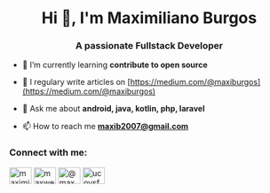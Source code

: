 <h1 align="center">Hi 👋, I'm Maximiliano Burgos</h1>
<h3 align="center">A passionate Fullstack Developer</h3>

- 🌱 I’m currently learning **contribute to open source**

- 📝 I regulary write articles on [https://medium.com/@maxiburgos](https://medium.com/@maxiburgos)

- 💬 Ask me about **android, java, kotlin, php, laravel**

- 📫 How to reach me **maxib2007@gmail.com**

<h3 align="left">Connect with me:</h3>
<p align="left">
<a href="https://linkedin.com/in/maximilianoburgos" target="blank"><img align="center" src="https://cdn.jsdelivr.net/npm/simple-icons@3.0.1/icons/linkedin.svg" alt="maximilianoburgos" height="30" width="40" /></a>
<a href="https://stackoverflow.com/users/maxwellnewage" target="blank"><img align="center" src="https://cdn.jsdelivr.net/npm/simple-icons@3.0.1/icons/stackoverflow.svg" alt="maxwellnewage" height="30" width="40" /></a>
<a href="https://medium.com/@maxwellnewage" target="blank"><img align="center" src="https://cdn.jsdelivr.net/npm/simple-icons@3.0.1/icons/medium.svg" alt="@maxwellnewage" height="30" width="40" /></a>
<a href="https://youtube.com/channel/UCoysFCQbO-IDiAKK4EMxTrA" target="blank"><img align="center" src="https://cdn.jsdelivr.net/npm/simple-icons@3.0.1/icons/youtube.svg" alt="ucoysfcqbo-idiakk4emxtra" height="30" width="40" /></a>
</p>
